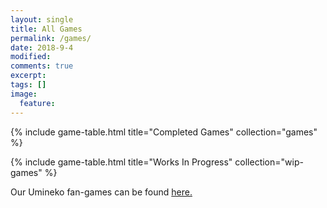 ```yaml
---
layout: single
title: All Games
permalink: /games/
date: 2018-9-4
modified:
comments: true
excerpt:
tags: []
image:
  feature:
---
```


{% include game-table.html title="Completed Games" collection="games" %}

{% include game-table.html title="Works In Progress" collection="wip-games" %}

<p class="text-center">Our Umineko fan-games can be found <a href="https://goldbargames.com/seacats/">here.</a></p>
